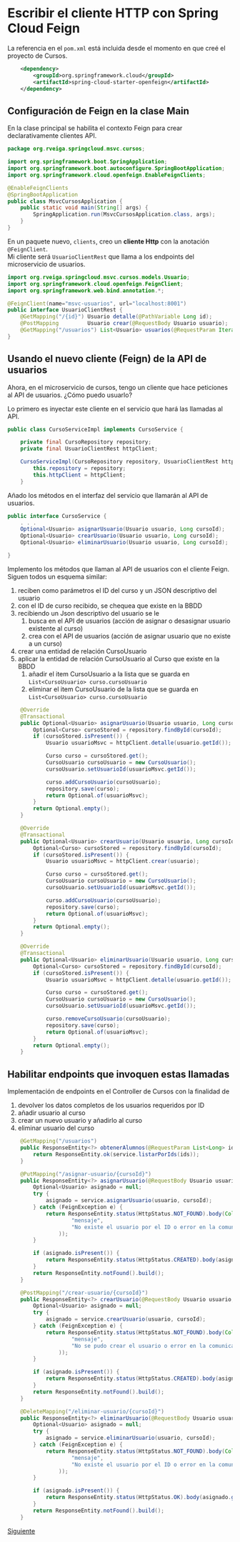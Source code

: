 # Escribir el cliente HTTP con Spring Cloud Feign

La referencia en el `pom.xml` está incluida desde el momento en que creé el proyecto de Cursos. 

```xml
    <dependency>
        <groupId>org.springframework.cloud</groupId>
        <artifactId>spring-cloud-starter-openfeign</artifactId>
    </dependency>
```

## Configuración de Feign en la clase Main 

En la clase principal se habilita el contexto Feign para crear declarativamente clientes API.


```java
package org.rveiga.springcloud.msvc.cursos;

import org.springframework.boot.SpringApplication;
import org.springframework.boot.autoconfigure.SpringBootApplication;
import org.springframework.cloud.openfeign.EnableFeignClients;

@EnableFeignClients
@SpringBootApplication
public class MsvcCursosApplication {
	public static void main(String[] args) {
		SpringApplication.run(MsvcCursosApplication.class, args);
	}
}
```
En un paquete nuevo, `clients`, creo un **cliente Http** con la anotación `@FeignClient`. <br/>
Mi cliente será `UsuarioClientRest` que llama a los endpoints del microservicio de usuarios.
```java
import org.rveiga.springcloud.msvc.cursos.models.Usuario;
import org.springframework.cloud.openfeign.FeignClient;
import org.springframework.web.bind.annotation.*;

@FeignClient(name="msvc-usuarios", url="localhost:8001")
public interface UsuarioClientRest {
    @GetMapping("/{id}") Usuario detalle(@PathVariable Long id);
    @PostMapping         Usuario crear(@RequestBody Usuario usuario);
    @GetMapping("/usuarios") List<Usuario> usuarios(@RequestParam Iterable<Long> ids);
}
```

## Usando el nuevo cliente (Feign) de la API de usuarios

Ahora, en el microservicio de cursos, tengo un cliente que hace peticiones al API de usuarios. ¿Cómo puedo usuarlo?

Lo primero es inyectar este cliente en el servicio que hará las llamadas al API. 
```java
public class CursoServiceImpl implements CursoService {

	private final CursoRepository repository;
	private final UsuarioClientRest httpClient;

	CursoServiceImpl(CursoRepository repository, UsuarioClientRest httpClient) {
		this.repository = repository;
		this.httpClient = httpClient;
	}
```
Añado los métodos en el interfaz del servicio que llamarán al API de usuarios.
```java
public interface CursoService {
	. . . 
	Optional<Usuario> asignarUsuario(Usuario usuario, Long cursoId);
	Optional<Usuario> crearUsuario(Usuario usuario, Long cursoId);
	Optional<Usuario> eliminarUsuario(Usuario usuario, Long cursoId);

}
```
Implemento los métodos que llaman al API de usuarios con el cliente Feign. <br/>
Siguen todos un esquema similar: 
1. reciben como parámetros el ID del curso y un JSON descriptivo del usuario
2. con el ID de curso recibido, se chequea que existe en la BBDD
2. recibiendo un Json descriptivo del usuario se le 
   1. busca en el API de usuarios (acción de asignar o desasignar usuario existente al curso)
   2. crea con el API de usuarios (acción de asignar usuario que no existe a un curso)
3. crear una entidad de relación CursoUsuario
4. aplicar la entidad de relación CursoUsuario al Curso que existe en la BBDD
   1. añadir el item CursoUsuario a la lista que se guarda en `List<CursoUsuario> curso.cursoUsuario`
   2. eliminar el item CursoUsuario de la lista que se guarda en `List<CursoUsuario> curso.cursoUsuario`

```java
	@Override
	@Transactional
	public Optional<Usuario> asignarUsuario(Usuario usuario, Long cursoId) {
		Optional<Curso> cursoStored = repository.findById(cursoId);
		if (cursoStored.isPresent()) {
			Usuario usuarioMsvc = httpClient.detalle(usuario.getId());

			Curso curso = cursoStored.get();
			CursoUsuario cursoUsuario = new CursoUsuario();
			cursoUsuario.setUsuarioId(usuarioMsvc.getId());

			curso.addCursoUsuario(cursoUsuario);
			repository.save(curso);
			return Optional.of(usuarioMsvc);
		}
		return Optional.empty();
	}

	@Override
	@Transactional
	public Optional<Usuario> crearUsuario(Usuario usuario, Long cursoId) {
		Optional<Curso> cursoStored = repository.findById(cursoId);
		if (cursoStored.isPresent()) {
			Usuario usuarioMsvc = httpClient.crear(usuario);

			Curso curso = cursoStored.get();
			CursoUsuario cursoUsuario = new CursoUsuario();
			cursoUsuario.setUsuarioId(usuarioMsvc.getId());

			curso.addCursoUsuario(cursoUsuario);
			repository.save(curso);
			return Optional.of(usuarioMsvc);
		}
		return Optional.empty();
	}

	@Override
	@Transactional
	public Optional<Usuario> eliminarUsuario(Usuario usuario, Long cursoId) {
		Optional<Curso> cursoStored = repository.findById(cursoId);
		if (cursoStored.isPresent()) {
			Usuario usuarioMsvc = httpClient.detalle(usuario.getId());

			Curso curso = cursoStored.get();
			CursoUsuario cursoUsuario = new CursoUsuario();
			cursoUsuario.setUsuarioId(usuarioMsvc.getId());

			curso.removeCursoUsuario(cursoUsuario);
			repository.save(curso);
			return Optional.of(usuarioMsvc);
		}
		return Optional.empty();
	}
```
## Habilitar endpoints que invoquen estas llamadas

Implementación de endpoints en el Controller de Cursos con la finalidad de 
1. devolver los datos completos de los usuarios requeridos por ID
2. añadir usuario al curso
3. crear un nuevo usuario y añadirlo al curso
4. eliminar usuario del curso

```java
	@GetMapping("/usuarios")
	public ResponseEntity<?> obtenerAlumnos(@RequestParam List<Long> ids) {
		return ResponseEntity.ok(service.listarPorIds(ids));
	}

	@PutMapping("/asignar-usuario/{cursoId}")
	public ResponseEntity<?> asignarUsuario(@RequestBody Usuario usuario, @PathVariable Long cursoId) {
		Optional<Usuario> asignado = null;
		try {
			asignado = service.asignarUsuario(usuario, cursoId);
		} catch (FeignException e) {
			return ResponseEntity.status(HttpStatus.NOT_FOUND).body(Collections.singletonMap(
					"mensaje",
					"No existe el usuario por el ID o error en la comunicación: " + e.getMessage()
				));
		}

		if (asignado.isPresent()) {
			return ResponseEntity.status(HttpStatus.CREATED).body(asignado.get());
		}
		return ResponseEntity.notFound().build();
	}

	@PostMapping("/crear-usuario/{cursoId}")
	public ResponseEntity<?> crearUsuario(@RequestBody Usuario usuario, @PathVariable Long cursoId) {
		Optional<Usuario> asignado = null;
		try {
			asignado = service.crearUsuario(usuario, cursoId);
		} catch (FeignException e) {
			return ResponseEntity.status(HttpStatus.NOT_FOUND).body(Collections.singletonMap(
					"mensaje",
					"No se pudo crear el usuario o error en la comunicación: " + e.getMessage()
				));
		}

		if (asignado.isPresent()) {
			return ResponseEntity.status(HttpStatus.CREATED).body(asignado.get());
		}
		return ResponseEntity.notFound().build();
	}

	@DeleteMapping("/eliminar-usuario/{cursoId}")
	public ResponseEntity<?> eliminarUsuario(@RequestBody Usuario usuario, @PathVariable Long cursoId) {
		Optional<Usuario> asignado = null;
		try {
			asignado = service.eliminarUsuario(usuario, cursoId);
		} catch (FeignException e) {
			return ResponseEntity.status(HttpStatus.NOT_FOUND).body(Collections.singletonMap(
					"mensaje",
					"No existe el usuario por el ID o error en la comunicación: " + e.getMessage()
				));
		}

		if (asignado.isPresent()) {
			return ResponseEntity.status(HttpStatus.OK).body(asignado.get());
		}
		return ResponseEntity.notFound().build();
	}
```

[Siguiente](08_Dockerizando_un_microservicio.md)
